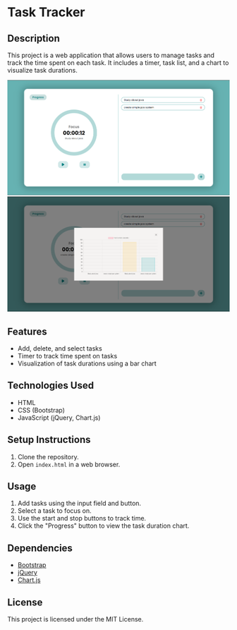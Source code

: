# Task Tracker

## Description
This project is a web application that allows users to manage tasks and track the time spent on each task. It includes a timer, task list, and a chart to visualize task durations.

![Task Tracker Screenshot](assets/screenshot/Screenshot%202024-10-21%20160420.png)
![Task Tracker Screenshot](assets/screenshot/Screenshot%202024-10-21%20160940.png)

## Features
- Add, delete, and select tasks
- Timer to track time spent on tasks
- Visualization of task durations using a bar chart

## Technologies Used
- HTML
- CSS (Bootstrap)
- JavaScript (jQuery, Chart.js)

## Setup Instructions
1. Clone the repository.
2. Open `index.html` in a web browser.

## Usage
1. Add tasks using the input field and button.
2. Select a task to focus on.
3. Use the start and stop buttons to track time.
4. Click the "Progress" button to view the task duration chart.

## Dependencies
- [Bootstrap](https://getbootstrap.com/)
- [jQuery](https://jquery.com/)
- [Chart.js](https://www.chartjs.org/)

## License
This project is licensed under the MIT License.
